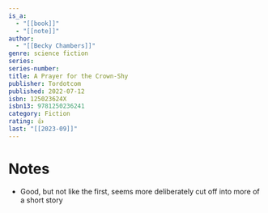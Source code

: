 ```yaml
---
is_a:
  - "[[book]]"
  - "[[note]]"
author:
  - "[[Becky Chambers]]"
genre: science fiction
series: 
series-number: 
title: A Prayer for the Crown-Shy
publisher: Tordotcom
published: 2022-07-12
isbn: 125023624X
isbn13: 9781250236241
category: Fiction
rating: 👍
last: "[[2023-09]]"
---
```

# Notes
- Good, but not like the first, seems more deliberately cut off into more of a short story
